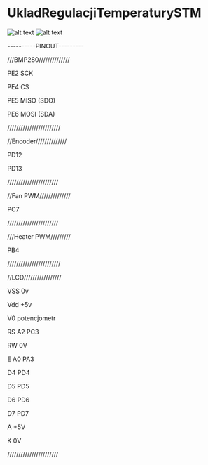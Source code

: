 # UkladRegulacjiTemperaturySTM

![alt text](https://i.ibb.co/5vsrhg3/image.png)
![alt text](https://i.ibb.co/ZNv0d8d/image.png)

----------PINOUT---------

///BMP280//////////////

PE2 SCK

PE4 CS

PE5 MISO (SDO)

PE6 MOSI (SDA)

////////////////////////

//Encoder//////////////

PD12

PD13

///////////////////////

//Fan PWM//////////////

PC7

///////////////////////

///Heater PWM/////////

PB4 

////////////////////////

//LCD/////////////////

VSS 0v

Vdd +5v

V0 potencjometr

RS A2 PC3

RW 0V

E A0 PA3

D4 PD4

D5 PD5

D6 PD6

D7 PD7

A +5V

K 0V

///////////////////////
